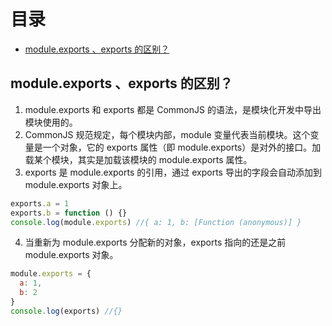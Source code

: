 # 目录

- [module.exports 、exports 的区别？](##1)

## module.exports 、exports 的区别？

1. module.exports 和 exports 都是 CommonJS 的语法，是模块化开发中导出模块使用的。
2. CommonJS 规范规定，每个模块内部，module 变量代表当前模块。这个变量是一个对象，它的 exports 属性（即 module.exports）是对外的接口。加载某个模块，其实是加载该模块的 module.exports 属性。
3. exports 是 module.exports 的引用，通过 exports 导出的字段会自动添加到 module.exports 对象上。

```js
exports.a = 1
exports.b = function () {}
console.log(module.exports) //{ a: 1, b: [Function (anonymous)] }
```

4. 当重新为 module.exports 分配新的对象，exports 指向的还是之前 module.exports 对象。

```js
module.exports = {
  a: 1,
  b: 2
}
console.log(exports) //{}
```
